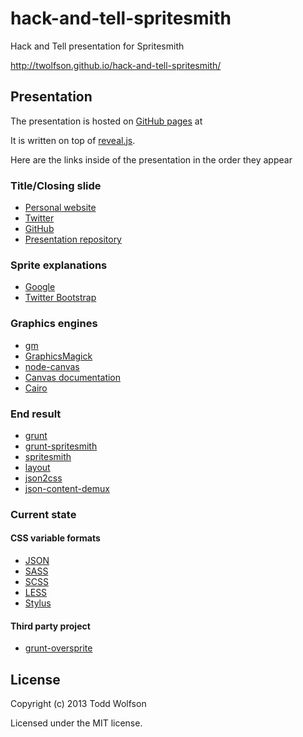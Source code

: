 # hack-and-tell-spritesmith

Hack and Tell presentation for Spritesmith

http://twolfson.github.io/hack-and-tell-spritesmith/

## Presentation

The presentation is hosted on [GitHub pages][gh-pages] at

It is written on top of [reveal.js][reveal.js].

[gh-pages]: http://twolfson.github.io/hack-and-tell-spritesmith
[reveal.js]: http://lab.hakim.se/reveal-js/

Here are the links inside of the presentation in the order they appear

### Title/Closing slide
- [Personal website][twolfson.com]
- [Twitter][twitter]
- [GitHub][github]
- [Presentation repository][repo]

[twolfson.com]: http://twolfson.com/
[twitter]: http://twitter.com/twolfsn
[github]: http://github.com/twolfson
[repo]: https://github.com/twolfson/hack-and-tell-spritesmith

### Sprite explanations
- [Google][google]
- [Twitter Bootstrap][bootstrap]

[google]: http://google.com/
[bootstrap]: http://twitter.github.com/bootstrap/

### Graphics engines
- [gm][gm]
- [GraphicsMagick][magick]
- [node-canvas][node-canvas]
- [Canvas documentation][canvas-docs]
- [Cairo][cairo]

[gm]: https://github.com/aheckmann/gm
[magick]: http://www.graphicsmagick.org/
[node-canvas]: https://github.com/LearnBoost/node-canvas
[canvas-docs]: https://developer.mozilla.org/en-US/docs/HTML/Canvas
[cairo]: http://cairographics.org/

### End result
- [grunt][grunt]
- [grunt-spritesmith][grunt-spritesmith]
- [spritesmith][spritesmith]
- [layout][layout]
- [json2css][json2css]
- [json-content-demux][json-content-demux]

[grunt]: http://gruntjs.com/
[grunt-spritesmith]: https://github.com/Ensighten/grunt-spritesmith
[spritesmith]: https://github.com/Ensighten/spritesmith
[layout]: https://github.com/twolfson/layout
[json2css]: https://github.com/twolfson/json2css
[json-content-demux]: http://github.com/twolfson/json-content-demux

### Current state
#### CSS variable formats
- [JSON][json]
- [SASS][sass]
- [SCSS][scss]
- [LESS][less]
- [Stylus][stylus]

[json]: http://www.json.org/
[sass]: http://sass-lang.com/
[scss]: http://sass-lang.com/
[less]: http://lesscss.org/
[stylus]: http://learnboost.github.io/stylus/

#### Third party project
- [grunt-oversprite][oversprite]

[oversprite]: https://github.com/iAdramelk/grunt-oversprite/

## License
Copyright (c) 2013 Todd Wolfson

Licensed under the MIT license.
